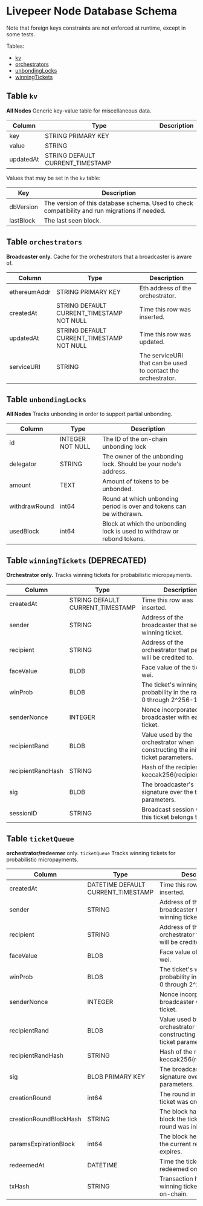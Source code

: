 # Livepeer Node Database Schema

Note that foreign keys constraints are not enforced at runtime, except in some tests.

Tables:
* [kv](#table-kv)
* [orchestrators](#table-orchestrators)
* [unbondingLocks](#table-unbondingLocks)
* [winningTickets](#table-winningTickets)

## Table `kv`

**All Nodes** Generic key-value table for miscellaneous data.

Column | Type | Description
--- | --- | ---
key | STRING PRIMARY KEY |
value | STRING |
updatedAt | STRING DEFAULT CURRENT_TIMESTAMP |

Values that may be set in the `kv` table:

Key | Description
--- | ---
dbVersion |  The version of this database schema. Used to check compatibility and run migrations if needed.
lastBlock | The last seen block.

## Table `orchestrators`

**Broadcaster only.** Cache for the orchestrators that a broadcaster is aware of.

Column | Type | Description
--- | --- | ---
ethereumAddr | STRING PRIMARY KEY | Eth address of the orchestrator.
createdAt | STRING DEFAULT CURRENT_TIMESTAMP NOT NULL | Time this row was inserted.
updatedAt | STRING DEFAULT CURRENT_TIMESTAMP NOT NULL | Time this row was updated.
serviceURI | STRING | The serviceURI that can be used to contact the orchestrator.

## Table `unbondingLocks`

**All Nodes** Tracks unbonding in order to support partial unbonding.

Column | Type | Description
---|---|---
id | INTEGER NOT NULL | The ID of the on-chain unbonding lock
delegator | STRING | The owner of the unbonding lock. Should be your node's address.
amount | TEXT | Amount of tokens to be unbonded.
withdrawRound | int64 | Round at which unbonding period is over and tokens can be withdrawn.
usedBlock | int64 | Block at which the unbonding lock is used to withdraw or rebond tokens.

## Table `winningTickets` (DEPRECATED)

**Orchestrator only.** Tracks winning tickets for probabilistic micropayments.

Column | Type | Description
---|---|---
createdAt | STRING DEFAULT CURRENT_TIMESTAMP | Time this row was inserted.
sender | STRING | Address of the broadcaster that sent the winning ticket.
recipient | STRING | Address of the orchestrator that payments will be credited to.
faceValue | BLOB | Face value of the ticket, in wei.
winProb | BLOB | The ticket's winning probability in the range of 0 through 2^256-1.
senderNonce | INTEGER | Nonce incorporated by the broadcaster with each ticket.
recipientRand | BLOB | Value used by the orchestrator when constructing the initial ticket parameters.
recipientRandHash | STRING | Hash of the recipient rand, keccak256(recipientRand).
sig | BLOB | The broadcaster's signature over the ticket parameters.
sessionID | STRING | Broadcast session which this ticket belongs to.

## Table `ticketQueue`

**orchestrator/redeemer** only. `ticketQueue` Tracks winning tickets for probabilistic micropayments.

Column | Type | Description
---|---|---
createdAt | DATETIME DEFAULT CURRENT_TIMESTAMP | Time this row was inserted. 
sender | STRING | Address of the broadcaster that sent the winning ticket.
recipient | STRING | Address of the orchestrator that payments will be credited to.
faceValue | BLOB | Face value of the ticket, in wei.
winProb | BLOB | The ticket's winning probability in the range of 0 through 2^256-1.
senderNonce | INTEGER | Nonce incorporated by the broadcaster with each ticket.
recipientRand | BLOB | Value used by the orchestrator when constructing the initial ticket parameters.
recipientRandHash | STRING | Hash of the recipient rand, keccak256(recipientRand).
sig | BLOB PRIMARY KEY | The broadcaster's signature over the ticket parameters.
creationRound | int64 | The round in which the ticket was created.
creationRoundBlockHash | STRING | The block hash of the block the ticket creation round was initialised.
paramsExpirationBlock | int64 | The block height at which the current recipientRand expires.
redeemedAt | DATETIME | Time the ticket was redeemed on-chain.
txHash | STRING | Transaction hash of the winning ticket redemption on-chain. 